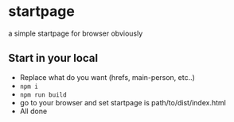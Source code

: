 # startpage

a simple startpage for browser obviously

## Start in your local

- Replace what do you want (hrefs, main-person, etc..)
- `npm i`
- `npm run build`
- go to your browser and set startpage is path/to/dist/index.html
- All done

